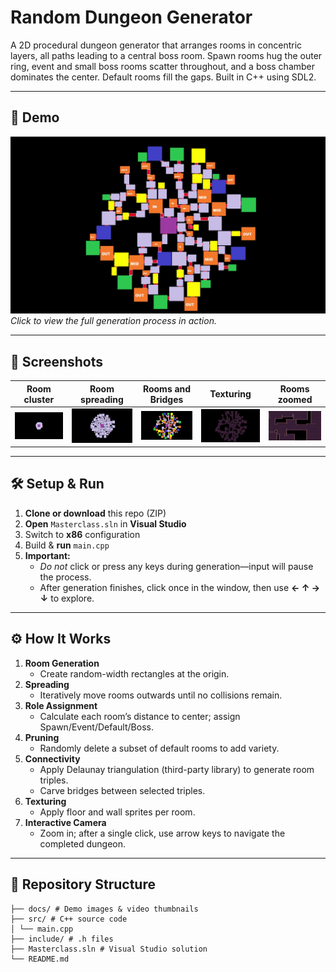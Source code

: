 # Random Dungeon Generator

A 2D procedural dungeon generator that arranges rooms in concentric layers, all paths leading to a central boss room. Spawn rooms hug the outer ring, event and small boss rooms scatter throughout, and a boss chamber dominates the center. Default rooms fill the gaps. Built in C++ using SDL2.

---

## 🎥 Demo

[![Watch the demo video](media/roomsAndBridges.jpg)](media/dungenDemo.mp4)  
*Click to view the full generation process in action.*

---

## 📸 Screenshots

| Room cluster | Room spreading | Rooms and Bridges | Texturing | Rooms zoomed |
|:----------------------:|:--------------------:| :--------------------:| :--------------------:| :--------------------:|
| ![Spreading Rooms](media/roomCluster.jpg) | ![Connected Rooms](media/roomSpreading.jpg) | ![Connected Rooms](media/roomsAndBridges.jpg) | ![Connected Rooms](media/texturing.jpg) | ![Connected Rooms](media/zoomd.jpg) |

---

## 🛠️ Setup & Run

1. **Clone or download** this repo (ZIP)  
2. **Open** `Masterclass.sln` in **Visual Studio**  
3. Switch to **x86** configuration  
4. Build & **run** `main.cpp`  
5. **Important:**  
   - _Do not_ click or press any keys during generation—input will pause the process.  
   - After generation finishes, click once in the window, then use **← ↑ → ↓** to explore.

---

## ⚙️ How It Works

1. **Room Generation**  
   - Create random-width rectangles at the origin.  
2. **Spreading**  
   - Iteratively move rooms outwards until no collisions remain.  
3. **Role Assignment**  
   - Calculate each room’s distance to center; assign Spawn/Event/Default/Boss.  
4. **Pruning**  
   - Randomly delete a subset of default rooms to add variety.  
5. **Connectivity**  
   - Apply Delaunay triangulation (third-party library) to generate room triples.  
   - Carve bridges between selected triples.  
6. **Texturing**  
   - Apply floor and wall sprites per room.  
7. **Interactive Camera**  
   - Zoom in; after a single click, use arrow keys to navigate the completed dungeon.

---

## 📂 Repository Structure
```plaintext
├── docs/ # Demo images & video thumbnails
├── src/ # C++ source code
│ └── main.cpp
├── include/ # .h files
├── Masterclass.sln # Visual Studio solution
└── README.md
```
